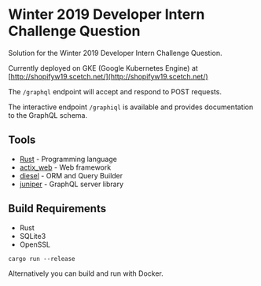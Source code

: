 # Winter 2019 Developer Intern Challenge Question

Solution for the Winter 2019 Developer Intern Challenge Question.

Currently deployed on GKE (Google Kubernetes Engine) at [http://shopifyw19.scetch.net/](http://shopifyw19.scetch.net/)

The `/graphql` endpoint will accept and respond to POST requests.

The interactive endpoint `/graphiql` is available and provides documentation to the GraphQL schema.

## Tools
* [Rust](https://www.rust-lang.org) - Programming language
* [actix_web](https://crates.io/crates/actix-web) - Web framework
* [diesel](https://crates.io/crates/diesel) - ORM and Query Builder
* [juniper](https://crates.io/crates/juniper) - GraphQL server library

## Build Requirements
* Rust
* SQLite3
* OpenSSL

```
cargo run --release
```

Alternatively you can build and run with Docker.
